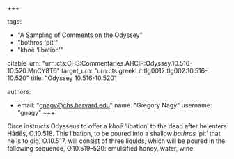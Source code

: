 +++

tags:
- "A Sampling of Comments on the Odyssey"
- "bothros &#39;pit&#39;"
- "khoē ‘libation’"

citable_urn: "urn:cts:CHS:Commentaries.AHCIP:Odyssey.10.516-10.520.MnCY8T6"
target_urn: "urn:cts:greekLit:tlg0012.tlg002:10.516-10.520"
title: "Odyssey 10.516-10.520"

authors:
- email: "gnagy@chs.harvard.edu"
  name: "Gregory Nagy"
  username: "gnagy"
+++

<p>Circe instructs Odysseus to offer a <em>khoē</em> ‘libation’ to the dead after he enters Hādēs, O.10.518. This libation, to be poured into a shallow <em>bothros</em> ‘pit’ that he is to dig, O.10.517, will consist of three liquids, which will be poured in the following sequence, O.10.519–520: emulsified honey, water, wine. </p>